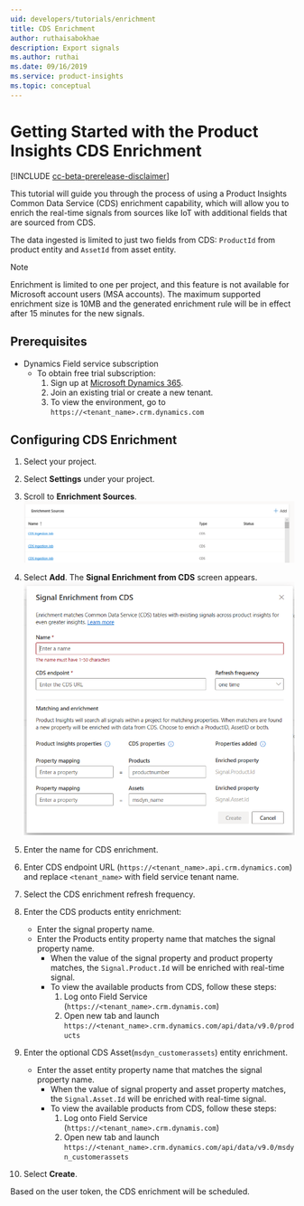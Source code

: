 ```yaml
---
uid: developers/tutorials/enrichment
title: CDS Enrichment
author: ruthaisabokhae
description: Export signals
ms.author: ruthai
ms.date: 09/16/2019
ms.service: product-insights
ms.topic: conceptual
---
```


# Getting Started with the Product Insights CDS Enrichment

[!INCLUDE [cc-beta-prerelease-disclaimer]( includes/cc-beta-prerelease-disclaimer.md)]

This tutorial will guide you through the process of using a Product Insights Common Data Service (CDS) enrichment capability, which will allow you to enrich the real-time signals from sources like IoT with additional fields that are sourced from CDS.

The data ingested is limited to just two fields from CDS: `ProductId` from product entity and `AssetId` from asset entity.

> [!NOTE]
> Enrichment is limited to one per project, and this feature is not available for Microsoft account users (MSA accounts). The maximum supported enrichment size is 10MB and the generated enrichment rule will be in effect after 15 minutes for the new signals.

## Prerequisites

* Dynamics Field service subscription
  * To obtain free trial subscription:
    1. Sign up at [Microsoft Dynamics 365](https://trials.dynamics.com).
    2. Join an existing trial or create a new tenant.
    3. To view the environment, go to `https://<tenant_name>.crm.dynamics.com`

## Configuring CDS Enrichment

1. Select your project.
2. Select **Settings** under your project.
3. Scroll to **Enrichment Sources**.
![Enrichment Sources screenshot](media/enrichment_sources.png "Enrichment Sources")

4. Select **Add**. The **Signal Enrichment from CDS** screen appears.
![Signal Enrichment from CDS screenshot](media/signal_enrichment_cds.png "Signal Enrichment from CDS")

5. Enter the name for CDS enrichment.
6. Enter CDS endpoint URL (`https://<tenant_name>.api.crm.dynamics.com`) and replace `<tenant_name>` with field service tenant name.
7. Select the CDS enrichment refresh frequency.
8. Enter the CDS products entity enrichment:
    * Enter the signal property name.
    * Enter the Products entity property name that matches the signal property name.
        * When the value of the signal property and product property matches, the `Signal.Product.Id` will be enriched with real-time signal.
        * To view the available products from CDS, follow these steps:
            1. Log onto Field Service (`https://<tenant_name>.crm.dynamis.com`)
            2. Open new tab and launch `https://<tenant_name>.crm.dynamics.com/api/data/v9.0/products`

9. Enter the optional CDS Asset(`msdyn_customerassets`) entity enrichment.
    * Enter the asset entity property name that matches the signal property name.
        * When the value of signal property and asset property matches, the `Signal.Asset.Id` will be enriched with real-time signal.
        * To view the available products from CDS, follow these steps:
            1. Log onto Field Service (`https://<tenant_name>.crm.dynamis.com`)
            2. Open new tab and launch `https://<tenant_name>.crm.dynamics.com/api/data/v9.0/msdyn_customerassets`

10. Select **Create**.

Based on the user token, the CDS enrichment will be scheduled.
